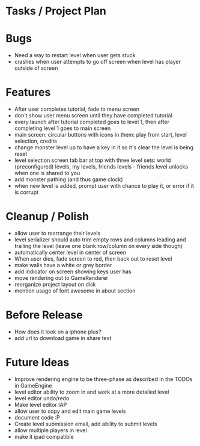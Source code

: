 # Tasks / Project Plan

# Bugs

 * Need a way to restart level when user gets stuck
 * crashes when user attempts to go off screen when level has player outside of screen

# Features

 * After user completes tutorial, fade to menu screen
 * don't show user menu screen until they have completed tutorial
 * every launch after tutorial completed goes to level 1, then after completing level 1 goes to main screen
 * main screen: circular buttons with icons in them: play from start, level selection, credits
 * change monster level up to have a key in it so it's clear the level is being reset
 * level selection screen tab bar at top with three level sets: world (preconfigured) levels, my levels, friends levels - friends level unlocks when one is shared to you
 * add monster pathing (and thus game clock)
 * when new level is added, prompt user with chance to play it, or error if it is corrupt

# Cleanup / Polish

 * allow user to rearrange their levels 
 * level serializer should auto trim empty rows and columns leading and trailing the level (leave one blank row/column on every side though)
 * automatically center level in center of screen
 * When user dies, fade screen to red, then back out to reset level
 * make walls have a white or grey border
 * add indicator on screen showing keys user has
 * move rendering out to GameRenderer
 * reorganize project layout on disk
 * mention usage of font awesome in about section

# Before Release

 * How does it look on a iphone plus?
 * add url to download game in share text

# Future Ideas

 * Improve rendering engine to be three-phase as described in the TODOs in GameEngine
 * level editor ability to zoom in and work at a more detailed level
 * level editor undo/redo
 * Make level editor IAP
 * allow user to copy and edit main game levels
 * document code :P
 * Create level submission email, add ability to submit levels
 * allow multiple players in level
 * make it ipad compatible
